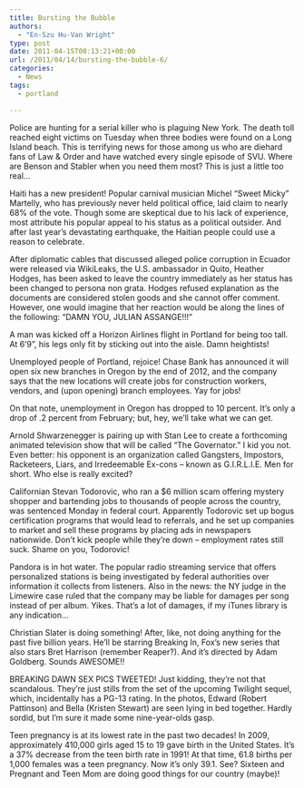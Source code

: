 ```yaml
---
title: Bursting the Bubble
authors: 
  - "En-Szu Hu-Van Wright"
type: post
date: 2011-04-15T00:13:21+00:00
url: /2011/04/14/bursting-the-bubble-6/
categories:
  - News
tags:
  - portland

---
```

Police are hunting for a serial killer who is plaguing New York. The death toll reached eight victims on Tuesday when three bodies were found on a Long Island beach. This is terrifying news for those among us who are diehard fans of Law & Order and have watched every single episode of SVU. Where are Benson and Stabler when you need them most? This is just a little too real…

Haiti has a new president! Popular carnival musician Michel “Sweet Micky” Martelly, who has previously never held political office, laid claim to nearly 68% of the vote. Though some are skeptical due to his lack of experience, most attribute his popular appeal to his status as a political outsider. And after last year’s devastating earthquake, the Haitian people could use a reason to celebrate.

After diplomatic cables that discussed alleged police corruption in Ecuador were released via WikiLeaks, the U.S. ambassador in Quito, Heather Hodges, has been asked to leave the country immediately as her status has been changed to persona non grata. Hodges refused explanation as the documents are considered stolen goods and she cannot offer comment. However, one would imagine that her reaction would be along the lines of the following: “DAMN YOU, JULIAN ASSANGE!!!”

A man was kicked off a Horizon Airlines flight in Portland for being too tall. At 6’9”, his legs only fit by sticking out into the aisle. Damn heightists!

Unemployed people of Portland, rejoice! Chase Bank has announced it will open six new branches in Oregon by the end of 2012, and the company says that the new locations will create jobs for construction workers, vendors, and (upon opening) branch employees. Yay for jobs!

On that note, unemployment in Oregon has dropped to 10 percent. It’s only a drop of .2 percent from February; but, hey, we’ll take what we can get.

Arnold Shwarzenegger is pairing up with Stan Lee to create a forthcoming animated television show that will be called “The Governator.” I kid you not. Even better: his opponent is an organization called Gangsters, Impostors, Racketeers, Liars, and Irredeemable Ex-cons – known as G.I.R.L.I.E. Men for short. Who else is really excited?

Californian Stevan Todorovic, who ran a $6 million scam offering mystery shopper and bartending jobs to thousands of people across the country, was sentenced Monday in federal court. Apparently Todorovic set up bogus certification programs that would lead to referrals, and he set up companies to market and sell these programs by placing ads in newspapers nationwide. Don’t kick people while they’re down – employment rates still suck. Shame on you, Todorovic!

Pandora is in hot water. The popular radio streaming service that offers personalized stations is being investigated by federal authorities over information it collects from listeners. Also in the news: the NY judge in the Limewire case ruled that the company may be liable for damages per song instead of per album. Yikes. That’s a lot of damages, if my iTunes library is any indication…

Christian Slater is doing something! After, like, not doing anything for the past five billion years. He’ll be starring Breaking In, Fox’s new series that also stars Bret Harrison (remember Reaper?). And it’s directed by Adam Goldberg. Sounds AWESOME!!

BREAKING DAWN SEX PICS TWEETED! Just kidding, they’re not that scandalous. They’re just stills from the set of the upcoming Twilight sequel, which, incidentally has a PG-13 rating. In the photos, Edward (Robert Pattinson) and Bella (Kristen Stewart) are seen lying in bed together. Hardly sordid, but I’m sure it made some nine-year-olds gasp.

Teen pregnancy is at its lowest rate in the past two decades! In 2009, approximately 410,000 girls aged 15 to 19 gave birth in the United States. It’s a 37% decrease from the teen birth rate in 1991! At that time, 61.8 births per 1,000 females was a teen pregnancy. Now it’s only 39.1. See? Sixteen and Pregnant and Teen Mom are doing good things for our country (maybe)!